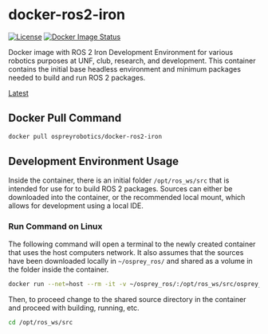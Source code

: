 # docker-ros2-iron
[![License](https://img.shields.io/badge/License-Apache_2.0-blue.svg?style=plastic)](https://github.com/Osprey-Robotics/docker-ros2-iron/blob/master/LICENSE.txt)
[![Docker Image Status](https://github.com/Osprey-Robotics/docker-ros2-iron/actions/workflows/main.yml/badge.svg/)](https://github.com/Osprey-Robotics/docker-ros2-iron/actions)

Docker image with ROS 2 Iron Development Environment for various robotics 
purposes at UNF, club, research, and development. This container contains the
initial base headless environment and minimum packages needed to build and
run ROS 2 packages.

[Latest](https://hub.docker.com/r/ospreyrobotics/docker-ros2-iron/tags)

## Docker Pull Command
```bash
docker pull ospreyrobotics/docker-ros2-iron
```

## Development Environment Usage
Inside the container, there is an initial folder `/opt/ros_ws/src` that is
intended for use for to build ROS 2 packages. Sources can either be
downloaded into the container, or the recommended local mount, which allows
for development using a local IDE. 

### Run Command on Linux
The following command will open a terminal to the newly created 
container that uses the host computers network. It also assumes that the
sources have been downloaded locally in `~/osprey_ros/` and shared as a
volume in the folder inside the container.
```bash
docker run --net=host --rm -it -v ~/osprey_ros/:/opt/ros_ws/src/osprey_ros ospreyrobotics/docker-ros2-iron:latest
```

Then, to proceed change to the shared source directory in the container
and proceed with building, running, etc.
```bash
cd /opt/ros_ws/src
```
